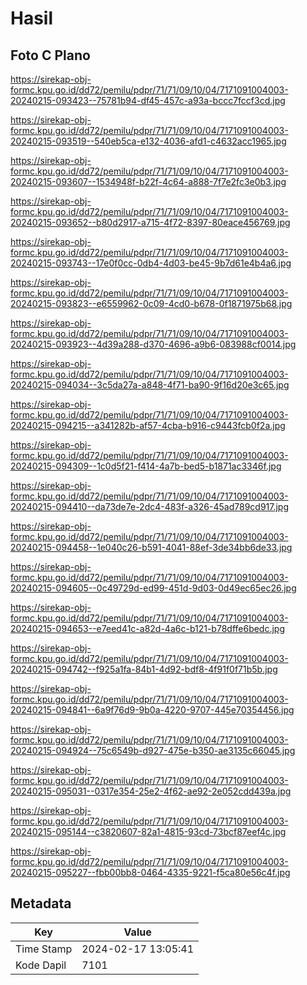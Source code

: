 # Hasil

## Foto C Plano

https://sirekap-obj-formc.kpu.go.id/dd72/pemilu/pdpr/71/71/09/10/04/7171091004003-20240215-093423--75781b94-df45-457c-a93a-bccc7fccf3cd.jpg

https://sirekap-obj-formc.kpu.go.id/dd72/pemilu/pdpr/71/71/09/10/04/7171091004003-20240215-093519--540eb5ca-e132-4036-afd1-c4632acc1965.jpg

https://sirekap-obj-formc.kpu.go.id/dd72/pemilu/pdpr/71/71/09/10/04/7171091004003-20240215-093607--1534948f-b22f-4c64-a888-7f7e2fc3e0b3.jpg

https://sirekap-obj-formc.kpu.go.id/dd72/pemilu/pdpr/71/71/09/10/04/7171091004003-20240215-093652--b80d2917-a715-4f72-8397-80eace456769.jpg

https://sirekap-obj-formc.kpu.go.id/dd72/pemilu/pdpr/71/71/09/10/04/7171091004003-20240215-093743--17e0f0cc-0db4-4d03-be45-9b7d61e4b4a6.jpg

https://sirekap-obj-formc.kpu.go.id/dd72/pemilu/pdpr/71/71/09/10/04/7171091004003-20240215-093823--e6559962-0c09-4cd0-b678-0f1871975b68.jpg

https://sirekap-obj-formc.kpu.go.id/dd72/pemilu/pdpr/71/71/09/10/04/7171091004003-20240215-093923--4d39a288-d370-4696-a9b6-083988cf0014.jpg

https://sirekap-obj-formc.kpu.go.id/dd72/pemilu/pdpr/71/71/09/10/04/7171091004003-20240215-094034--3c5da27a-a848-4f71-ba90-9f16d20e3c65.jpg

https://sirekap-obj-formc.kpu.go.id/dd72/pemilu/pdpr/71/71/09/10/04/7171091004003-20240215-094215--a341282b-af57-4cba-b916-c9443fcb0f2a.jpg

https://sirekap-obj-formc.kpu.go.id/dd72/pemilu/pdpr/71/71/09/10/04/7171091004003-20240215-094309--1c0d5f21-f414-4a7b-bed5-b1871ac3346f.jpg

https://sirekap-obj-formc.kpu.go.id/dd72/pemilu/pdpr/71/71/09/10/04/7171091004003-20240215-094410--da73de7e-2dc4-483f-a326-45ad789cd917.jpg

https://sirekap-obj-formc.kpu.go.id/dd72/pemilu/pdpr/71/71/09/10/04/7171091004003-20240215-094458--1e040c26-b591-4041-88ef-3de34bb6de33.jpg

https://sirekap-obj-formc.kpu.go.id/dd72/pemilu/pdpr/71/71/09/10/04/7171091004003-20240215-094605--0c49729d-ed99-451d-9d03-0d49ec65ec26.jpg

https://sirekap-obj-formc.kpu.go.id/dd72/pemilu/pdpr/71/71/09/10/04/7171091004003-20240215-094653--e7eed41c-a82d-4a6c-b121-b78dffe6bedc.jpg

https://sirekap-obj-formc.kpu.go.id/dd72/pemilu/pdpr/71/71/09/10/04/7171091004003-20240215-094742--f925a1fa-84b1-4d92-bdf8-4f91f0f71b5b.jpg

https://sirekap-obj-formc.kpu.go.id/dd72/pemilu/pdpr/71/71/09/10/04/7171091004003-20240215-094841--6a9f76d9-9b0a-4220-9707-445e70354456.jpg

https://sirekap-obj-formc.kpu.go.id/dd72/pemilu/pdpr/71/71/09/10/04/7171091004003-20240215-094924--75c6549b-d927-475e-b350-ae3135c66045.jpg

https://sirekap-obj-formc.kpu.go.id/dd72/pemilu/pdpr/71/71/09/10/04/7171091004003-20240215-095031--0317e354-25e2-4f62-ae92-2e052cdd439a.jpg

https://sirekap-obj-formc.kpu.go.id/dd72/pemilu/pdpr/71/71/09/10/04/7171091004003-20240215-095144--c3820607-82a1-4815-93cd-73bcf87eef4c.jpg

https://sirekap-obj-formc.kpu.go.id/dd72/pemilu/pdpr/71/71/09/10/04/7171091004003-20240215-095227--fbb00bb8-0464-4335-9221-f5ca80e56c4f.jpg


## Metadata

| Key        | Value               |
| ---------- | ------------------- |
| Time Stamp | 2024-02-17 13:05:41 |
| Kode Dapil | 7101                |




